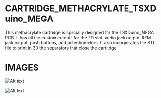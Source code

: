 # CARTRIDGE_METHACRYLATE_TSXDuino_MEGA

This methacrylate cartridge is specially designed for the TSXDuino_MEGA PCB. It has all the custom cutouts for the SD slot, audio jack output, REM jack output, push buttons, and potentiometers. It also incorporates the STL file to print in 3D the separators that close the cartridge

# IMAGES

![Alt text](https://github.com/capsule5000/CARTRIDGE_METHACRYLATE_TSXDuino_MEGA/blob/main/Images/front_TSXDuino_MEGA.png)

![Alt text](https://github.com/capsule5000/CARTRIDGE_METHACRYLATE_TSXDuino_MEGA/blob/main/Images/rear_TSXDuino_MEGA.png)
